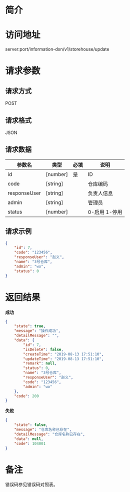 # 简介

# 访问地址
server:port/information-dxn/v1/storehouse/update

# 请求参数

## 请求方式
POST

## 请求格式
JSON

## 请求数据
|参数名|类型|必填|说明|
|-|-|-|-|
|id|[number]|是|ID|
|code|[string]||仓库编码|
|responseUser|[string]||负责人信息|
|admin|[string]||管理员|
|status|[number]||0-启用 1-停用|
## 请求示例
```json
{
	"id": 7,
    "code": "123456",
    "responseUser": "赵义",
    "name": "3号仓库",
    "admin": "wo",
    "status": 0
}
```

# 返回结果
**成功**
```json
{
    "state": true,
    "message": "操作成功",
    "detailMessage": "",
    "data": {
        "id": 7,
        "isDelete": false,
        "createTime": "2019-08-13 17:51:10",
        "updateTime": "2019-08-13 17:51:10",
        "remark": null,
        "status": 0,
        "name": "3号仓库",
        "responseUser": "赵义",
        "code": "123456",
        "admin": "wo"
    },
    "code": 200
}
```

**失败**
```json
{
    "state": false,
    "message": "仓库名称已存在",
    "detailMessage": "仓库名称已存在",
    "data": null,
    "code": 104001
}
```

# 备注
错误码参见错误码对照表。